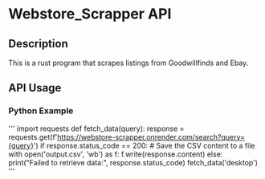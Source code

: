 # Webstore_Scrapper API
## Description
This is a rust program that scrapes listings from Goodwillfinds and Ebay.
## API Usage
### Python Example
'''
import requests
def fetch_data(query):
    response = requests.get(f'https://webstore-scrapper.onrender.com/search?query={query}')
    if response.status_code == 200:
        # Save the CSV content to a file
        with open('output.csv', 'wb') as f:
            f.write(response.content)
    else:
        print("Failed to retrieve data:", response.status_code)
fetch_data('desktop')
'''